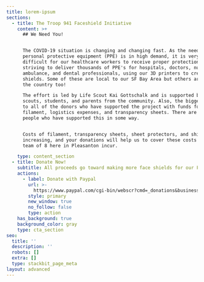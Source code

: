 ```yaml
---
title: lorem-ipsum
sections:
  - title: The Troop 941 Faceshield Initiative
    content: >+
      ## We Need You!


      The COVID-19 situation is changing and changing fast. As the need for
      personal protective equipment (PPE) is in high demand, it is very
      difficult for our healthcare workers to receive proper protection. We are
      striving to deliver thousands of PPE's for hospitals, doctors, nurses,
      ambulance, and dental professionals, using our 3D printers to create face
      shields. Some of these are local to our SF Bay Area but others are around
      the country too!

      The effort is led by Life Scout Kai Gottschalk and is supported by fellow
      scouts, students, and parents from the community. Also, the biggest thanks
      to all of the donors who have supported the project with funds for
      filament, logistics expenses, and transparency sheets. There are over 50
      people who have supported this in some way.


      Costs of filament, transparency sheets, sheet protectors, and shipping are
      increasing, and your donations will help us to cover these costs that our
      team of 8 here in Pleasanton incur.

    type: content_section
  - title: Donate Now!
    subtitle: All proceeds go toward making more face shields for our First Responders!
    actions:
      - label: Donate with Paypal
        url: >-
          https://www.paypal.com/cgi-bin/webscr?cmd=_donations&business=treasurer%40troop941.org&currency_code=USD
        style: primary
        new_window: true
        no_follow: false
        type: action
    has_background: true
    background_color: gray
    type: cta_section
seo:
  title: ''
  description: ''
  robots: []
  extra: []
  type: stackbit_page_meta
layout: advanced
---
```

